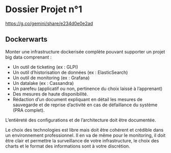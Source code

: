﻿# Dossier Projet n°1

https://g.co/gemini/share/e234d0e0e2ad

## Dockerwarts

Monter une infrastructure dockerisée complète pouvant supporter un projet big data comprenant :

- Un outil de ticketing (ex : GLPI)
- Un outil d’historisation de données (ex : ElasticSearch)
- Un outil de monitoring (ex : Grafana)
- Un datalake (ex : Cassandra)
- Un parefeu (applicatif ou non, pertinence du choix laissé à l’apprenant)
- Des mesures de haute disponibilité.
- Rédaction d’un document expliquant en détail les mesures de sauvegarde et de reprise d’activité en cas de défaillance du système (PRA complet).

L’entièreté des configurations et de l’architecture doit être documentée.

Le choix des technologies est libre mais doit être cohérent et crédible dans un environnement professionnel.
Il en va de même pour le monitoring, il doit être clair et permettre la surveillance de votre infrastructure, le choix des charts et le format des informations sont à votre discrétion.